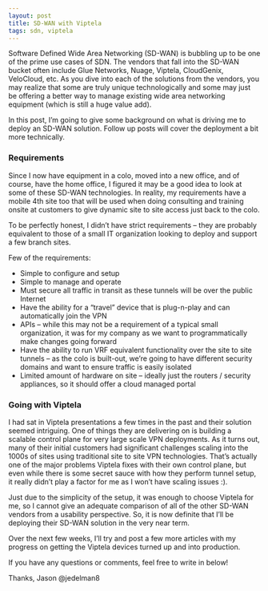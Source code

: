 ```yaml
---
layout: post
title: SD-WAN with Viptela
tags: sdn, viptela
---
```

Software Defined Wide Area Networking (SD-WAN) is bubbling up to be one of the prime use cases of SDN.  The vendors that fall into the SD-WAN bucket often include Glue Networks, Nuage, Viptela, CloudGenix, VeloCloud, etc.  As you dive into each of the solutions from the vendors, you may realize that some are truly unique technologically and some may just be offering a better way to manage existing wide area networking equipment (which is still a huge value add).

In this post, I’m going to give some background on what is driving me to deploy an SD-WAN solution.  Follow up posts will cover the deployment a bit more technically.


### Requirements

Since I now have equipment in a colo, moved into a new office, and of course, have the home office, I figured it may be a good idea to look at some of these SD-WAN technologies.  In reality, my requirements have a mobile 4th site too that will be used when doing consulting and training onsite at customers to give dynamic site to site access just back to the colo.

To be perfectly honest, I didn’t have strict requirements – they are probably equivalent to those of a small IT organization looking to deploy and support a few branch sites.

Few of the requirements:

- Simple to configure and setup
- Simple to manage and operate
- Must secure all traffic in transit as these tunnels will be over the public Internet
- Have the ability for a “travel” device that is plug-n-play and can automatically join the VPN
- APIs – while this may not be a requirement of a typical small organization, it was for my company as we want to programmatically make changes going forward
- Have the ability to run VRF equivalent functionality over the site to site tunnels – as the colo is built-out, we’re going to have different security domains and want to ensure traffic is easily isolated
- Limited amount of hardware on site – ideally just the routers / security appliances, so it should offer a cloud managed portal

### Going with Viptela

I had sat in Viptela presentations a few times in the past and their solution seemed intriguing.  One of things they are delivering on is building a scalable control plane for very large scale VPN deployments.  As it turns out, many of their initial customers had significant challenges scaling into the 1000s of sites using traditional site to site VPN technologies.  That’s actually one of the major problems Viptela fixes with their own control plane, but even while there is some secret sauce with how they perform tunnel setup, it really didn’t play a factor for me as I won’t have scaling issues :).

Just due to the simplicity of the setup, it was enough to choose Viptela for me, so I cannot give an adequate comparison of all of the other SD-WAN vendors from a usability perspective.  So, it is now definite that I’ll be deploying their SD-WAN solution in the very near term.  

Over the next few weeks, I’ll try and post a few more articles with my progress on getting the Viptela devices turned up and into production.  

If you have any questions or comments, feel free to write in below!

Thanks,
Jason
@jedelman8

